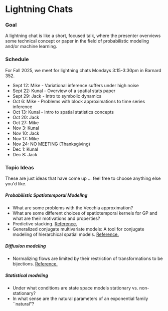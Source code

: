 # Lightning Chats

### Goal

A lightning chat is like a short, focused talk, where the presenter overviews some technical concept or paper in the field of probabilistic modeling and/or machine learning.

### Schedule 

For Fall 2025, we meet for lightning chats Mondays 3:15-3:30pm in Barnard 352.

+ Sept 12: Mike - Variational inference suffers under high noise
+ Sept 22: Kunal - Overview of a spatial stats paper
+ Sept 29: Jack - Intro to symbolic dynamics
+ Oct 6: Mike - Problems with block approximations to time series inference
+ Oct 13: Kunal - Intro to spatial statistics concepts
+ Oct 20: Jack
+ Oct 27: Mike
+ Nov 3: Kunal
+ Nov 10: Jack
+ Nov 17: Mike
+ Nov 24: NO MEETING (Thanksgiving)
+ Dec 1: Kunal
+ Dec 8: Jack

### Topic Ideas

These are just ideas that have come up ... feel free to choose anything else you'd like.

##### Probabilistic Spatiotemporal Modeling

+ What are some problems with the Vecchia approximation?
+ What are some different choices of spatiotemporal kernels for GP and what are their motivations and properties?
+ Predictive stacking. [Reference.](https://projecteuclid.org/journals/bayesian-analysis/volume-13/issue-3/Using-Stacking-to-Average-Bayesian-Predictive-Distributions-with-Discussion/10.1214/17-BA1091.pdf)
+ Generalized conjugate multivariate models: A tool for conjugate modeling of hierarchical spatial models. [Reference.](https://www.tandfonline.com/doi/pdf/10.1080/10618600.2024.2365728) 

##### Diffusion modeling
+  Normalizing flows are limited by their restriction of transformations to be bijections.  [Reference.](https://arxiv.org/abs/2002.06707)

##### Statistical modeling
+ Under what conditions are state space models stationary vs. non-stationary?
+ In what sense are the natural parameters of an exponential family ``natural"?
